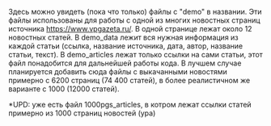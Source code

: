 Здесь можно увидеть (пока что только) файлы с "demo" в названии. Эти файлы использованы для работы с одной из многих новостных страниц источника https://www.vpgazeta.ru/. В одной странице лежат около 12 новостных статей.
В demo_data лежит вся нужная информация из каждой статьи (ссылка, название источника, дата, автор, название статьи, текст). В demo_articles лежат только ссылки на сами статьи, этот файл понадобится для дальнейшей работы кода. В лучшем случае планируется добавить сюда файлы с выкачанными новостями примерно с 6200 страниц (74 400 статей), в более реалистичном же варианте с 1000 (12000 статей).

*UPD: уже есть файл 1000pgs_articles, в котром лежат ссылки статей примерно из 1000 страниц новостей (ура)
